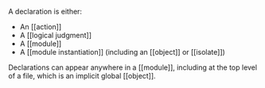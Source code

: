A declaration is either:

  - An [[action]]
  - A [[logical judgment]]
  - A [[module]]
  - A [[module instantiation]] (including an [[object]] or [[isolate]])

Declarations can appear anywhere in a [[module]], including at the top level of a file, which is an implicit global [[object]].

